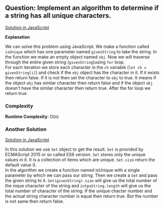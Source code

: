 ## Question: Implement an algorithm to determine if a string has all unique characters. 
[Solution in JavaScript](/Array%20and%20Strings/Array/IsUnique/IsUnique.js)

**Explanation**

We can solve this problem using JavaScript. We make a function called `isUnique` which has one parameter named `givenString` to take the string. In the function we make an empty object named `obj`. Now we will traverse through the entire given string (`givenString`)using `for` loop. <br/> 
For each iteration we store each character in the `ch` variable (`let ch = givenString[i]`) and check if the `obj` object has the character in it. If it exists then return false. If it is not then set the character to `obj` to true. It means if the object `obj` has similar character then return false and if the object `obj` doesn't have the similar character then return true. After the for loop we return true. 

### Complexity
**Runtime Complexity**: O(n)
<br>

### Another Solution 

[Solution in JavaScript](https://github.com/zubayerhimel/coding-Interview/blob/array_and_string/Array%20and%20Strings/Array/IsUnique/IsUnique2.js)

In this solution we use `Set` object to get the result. `Set` is provided by ECMAScript 2015 or so called ES6 version. `Set` stores only the unique values in it. It is a collection of items which are unique. `Set.size` return the default value 0.
<br/>In the algorithm we create a function named isUnique with a single parameter by which we can pass our stirng. Then we create a `Set` and pass the given string to it. `Set(givenString).size` will give us the total number of the nique character of the string and `intpuString.length` will give us the total number of character of the string. If the unique chacter number and the actual string character number is equal then return true. But the number is not same then return false. 